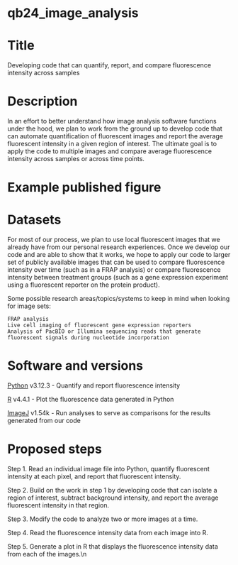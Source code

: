 # qb24_image_analysis


# Title #

Developing code that can quantify, report, and compare fluorescence intensity across samples



# Description #

In an effort to better understand how image analysis software functions under the hood, we plan to work from the ground up to develop code that can automate quantification of fluorescent images and report the average fluorescent intensity in a given region of interest. The ultimate goal is to apply the code to multiple images and compare average fluorescence intensity across samples or across time points. 


# Example published figure #





# Datasets #

For most of our process, we plan to use local fluorescent images that we already have from our personal research experiences. Once we develop our code and are able to show that it works, we hope to apply our code to larger set of publicly available images that can be used to compare fluorescence intensity over time (such as in a FRAP analysis) or compare fluorescence intensity between treatment groups (such as a gene expression experiment using a fluorescent reporter on the protein product).

Some possible research areas/topics/systems to keep in mind when looking for image sets:

    FRAP analysis
    Live cell imaging of fluorescent gene expression reporters
    Analysis of PacBIO or Illumina sequencing reads that generate fluorescent signals during nucleotide incorporation



# Software and versions #

[Python](https://www.python.org) v3.12.3 - Quantify and report fluorescence intensity

[R](https://www.r-project.org) v4.4.1 - Plot the fluorescence data generated in Python



[ImageJ](https://imagej.net/ij/index.html) v1.54k - Run analyses to serve as comparisons for the results generated from our code


# Proposed steps #

Step 1.     Read an individual image file into Python, quantify fluorescent intensity at each pixel, and report that fluorescent intensity.

Step 2.     Build on the work in step 1 by developing code that can isolate a region of interest, subtract background intensity, and report the average fluorescent intensity in that region.

Step 3.     Modify the code to analyze two or more images at a time.

Step 4.     Read the fluorescence intensity data from each image into R.

Step 5.     Generate a plot in R that displays the fluorescence intensity data from each of the images.\n
    
    